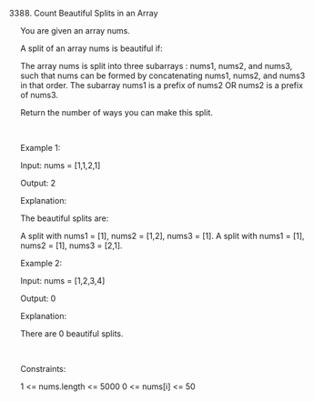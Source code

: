 3388. Count Beautiful Splits in an Array

You are given an array nums.

A split of an array nums is beautiful if:

The array nums is split into three 
subarrays
: nums1, nums2, and nums3, such that nums can be formed by concatenating nums1, nums2, and nums3 in that order.
The subarray nums1 is a 
prefix
 of nums2 OR nums2 is a 
prefix
 of nums3.

Return the number of ways you can make this split.

 

Example 1:

Input: nums = [1,1,2,1]

Output: 2

Explanation:

The beautiful splits are:

A split with nums1 = [1], nums2 = [1,2], nums3 = [1].
A split with nums1 = [1], nums2 = [1], nums3 = [2,1].

Example 2:

Input: nums = [1,2,3,4]

Output: 0

Explanation:

There are 0 beautiful splits.

 

Constraints:

1 <= nums.length <= 5000
0 <= nums[i] <= 50
